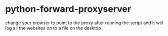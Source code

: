 # python-forward-proxyserver

change your browser to point to the proxy after running the script and it will log all the websites on to a file on the desktop
